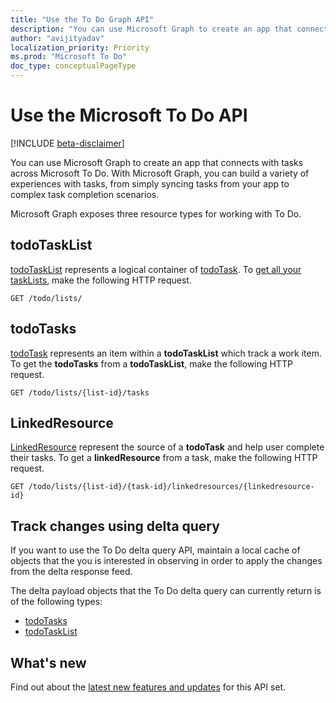 ```yaml
---
title: "Use the To Do Graph API"
description: "You can use Microsoft Graph to create an app that connects with tasks across Microsoft To Do"
author: "avijityadav"
localization_priority: Priority
ms.prod: "Microsoft To Do"
doc_type: conceptualPageType
---
```


# Use the Microsoft To Do API

[!INCLUDE [beta-disclaimer](../../includes/beta-disclaimer.md)]

You can use Microsoft Graph to create an app that connects with tasks across Microsoft To Do. With Microsoft Graph, you can build a variety of experiences with tasks, from simply syncing tasks from your app to complex task completion scenarios.
 
Microsoft Graph exposes three resource types for working with To Do. 

## todoTaskList

[todoTaskList](./todotasklist.md) represents a logical container of [todoTask](./todotask.md). To [get all your taskLists](../api/todotasklist-get.md), make the following HTTP request.

``` http
GET /todo/lists/
```

## todoTasks

[todoTask](./todotask.md) represents an item within a **todoTaskList** which track a work item. To get the **todoTasks** from a **todoTaskList**, make the following HTTP request.
``` http
GET /todo/lists/{list-id}/tasks
```

## LinkedResource

[LinkedResource](linkedresource.md) represent the source of a **todoTask** and help user complete their tasks. To get a **linkedResource** from a task, make the following HTTP request.
``` http
GET /todo/lists/{list-id}/{task-id}/linkedresources/{linkedresource-id}
```

## Track changes using delta query

If you want to use the To Do delta query API, maintain a local cache of objects that the you is interested in observing in order to apply the changes from the delta response feed.

The delta payload objects that the To Do delta query can currently return is of the following types:
* [todoTasks](./todotask.md)
* [todoTaskList](./todotasklist.md)

## What's new
Find out about the [latest new features and updates](/graph/whats-new-overview) for this API set.